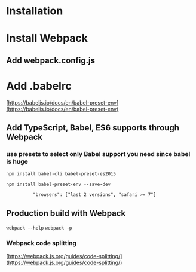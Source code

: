 # Installation

# Install Webpack

## Add webpack.config.js

# Add .babelrc

[https://babeljs.io/docs/en/babel-preset-env](https://babeljs.io/docs/en/babel-preset-env)

## Add TypeScript, Babel, ES6 supports through Webpack

### use presets to select only Babel support you need since babel is huge

`npm install babel-cli babel-preset-es2015`

`npm install babel-preset-env --save-dev`

`          "browsers": ["last 2 versions", "safari >= 7"]`

## Production build with Webpack

`webpack --help`
`webpack -p`

### Webpack code splitting
[https://webpack.js.org/guides/code-splitting/](https://webpack.js.org/guides/code-splitting/)